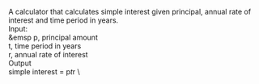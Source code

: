 A calculator that calculates simple interest given principal, annual rate of interest and time period in years.
\
Input: \
&emsp   p, principal amount \
   t, time period in years \
   r, annual rate of interest \
Output \
   simple interest = p*t*r \
